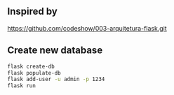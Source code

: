 ## Inspired by

https://github.com/codeshow/003-arquitetura-flask.git

## Create new database

```bash
flask create-db
flask populate-db
flask add-user -u admin -p 1234
flask run
```
